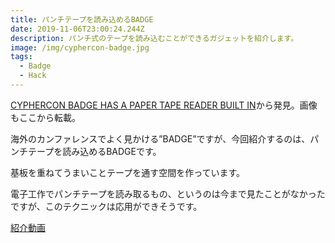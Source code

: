 ```yaml
---
title: パンチテープを読み込めるBADGE
date: 2019-11-06T23:00:24.244Z
description: パンチ式のテープを読み込むことができるガジェットを紹介します。
image: /img/cyphercon-badge.jpg
tags:
  - Badge
  - Hack
---
```

[CYPHERCON BADGE HAS A PAPER TAPE READER BUILT IN](https://hackaday.com/2019/04/12/cyphercon-badge-has-a-paper-tape-reader-built-in/)から発見。画像もここから転載。

海外のカンファレンスでよく見かける”BADGE”ですが、今回紹介するのは、パンチテープを読み込めるBADGEです。

基板を重ねてうまいことテープを通す空間を作っています。

電子工作でパンチテープを読み取るもの、というのは今まで見たことがなかったですが、このテクニックは応用ができそうです。

[紹介動画](https://www.youtube.com/watch?v=0hTXV7WTQjE)
